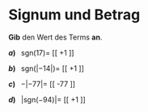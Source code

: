 <!--
version:  0.0.1

language: de

@style
input {
    text-align: center;
}

.flex-container {
    display: flex;
    flex-wrap: wrap;
    align-items: stretch;
    gap: 20px;
}

.flex-child {
    flex: 1;
    min-width: 350px;
    margin-right: 20px;
}

@media (max-width: 400px) {
    .flex-child {
        flex: 100%;
        margin-right: 0;
    }
}
@end

formula: \carry   \textcolor{red}{\scriptsize #1}
formula: \digit   \rlap{\carry{#1}}\phantom{#2}#2
formula: \permil  \text{‰}

import: https://raw.githubusercontent.com/LiaTemplates/Tikz-Jax/main/README.md

script: https://cdn.jsdelivr.net/gh/LiaTemplates/Tikz-Jax@main/dist/index.js


tags: Negative Zahlen, Zahlenverständnis, sehr leicht, sehr niedrig, Angeben

comment: Gib das Vorzeichen oder den Betrag an.

author: Martin Lommatzsch

-->




# Signum und Betrag

**Gib** den Wert des Terms **an**.


<section class="flex-container">
<div class="flex-child">


__$a)\;\;$__ $\text{sgn}(17)=$ [[  +1   ]]

</div>
<div class="flex-child">

__$b)\;\;$__ $\text{sgn}(|-14|)=$ [[  +1  ]]

</div>
<div class="flex-child">

__$c)\;\;$__ $-|-77|=$ [[  -77  ]]

</div>
<div class="flex-child">

__$d)\;\;$__ $|\text{sgn}(-94)|=$ [[  +1  ]]

</div>
</section>





